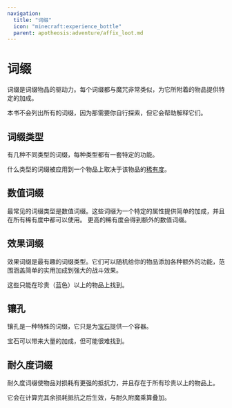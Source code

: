 ```yaml
---
navigation:
  title: "词缀"
  icon: "minecraft:experience_bottle"
  parent: apotheosis:adventure/affix_loot.md
---
```


# 词缀

<Color id="gold">词缀</Color>是词缀物品的驱动力。每个词缀都与魔咒非常类似，为它所附着的物品提供特定的加成。

本书不会列出所有的词缀，因为那需要你自行探索，但它会帮助解释它们。

## 词缀类型

有几种不同类型的词缀，每种类型都有一套特定的功能。

什么类型的词缀被应用到一个物品上取决于该物品的[稀有度](./rarities.md)。

## 数值词缀

最常见的词缀类型是数值词缀。这些词缀为一个特定的属性提供简单的加成，并且在所有稀有度中都可以使用。 更高的稀有度会得到额外的数值词缀。

## 效果词缀

效果词缀是最有趣的词缀类型。它们可以随机给你的物品添加各种额外的功能，范围涵盖简单的实用加成到强大的战斗效果。

这些只能在珍贵（蓝色）以上的物品上找到。

## 镶孔

镶孔是一种特殊的词缀，它只是为[宝石](./gems.md)提供一个容器。

宝石可以带来大量的加成，但可能很难找到。

## 耐久度词缀

耐久度词缀使物品对损耗有更强的抵抗力，并且存在于所有<Color hex="#5555FF">珍贵</Color>以上的物品上。

它会在计算完其余损耗抵抗之后生效，与耐久附魔乘算叠加。

